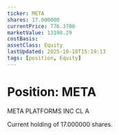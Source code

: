 ```yaml
---
ticker: META
shares: 17.000000
currentPrice: 776.3700
marketValue: 13198.29
costBasis: 
assetClass: Equity
lastUpdated: 2025-10-18T15:19:13
tags: [position, Equity]
---
```


# Position: META

META PLATFORMS INC CL A

Current holding of 17.000000 shares.

